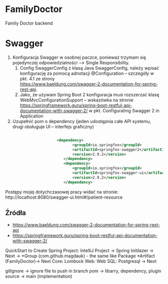 # FamilyDoctor
Family Doctor backend



# Swagger 

1. Konfiguracja Swagger w osobnej paczce, ponieważ trzymam się pojedynczej odpowiedzialności --> Single Responsibility.
    1. Config SwaggerConfig z klasą Java SwaggerConfig, należy wpisać konfigurację za pomocą adnotacji @Configuration – szczegóły w pkt. 4.1 ze strony  
https://www.baeldung.com/swagger-2-documentation-for-spring-rest-api.  
    1. Jako, że używam Spring Boot 2 konfiguracja musi rozszerzać klasę WebMvcConfigurationSupport – wskazówka na stronie https://springframework.guru/spring-boot-restful-api-documentation-with-swagger-2/ w pkt. Configurating Swagger 2 in Application
2. Uzupełnić pom o dependency  (jeden udostępnia całe API systemu, drugi obsługuje UI – interfejs graficzny)   
```xml

                       <dependency>
                              <groupId>io.springfox</groupId>
                              <artifactId>springfox-swagger2</artifactId>
                              <version>2.9.2</version>
                          </dependency>
                          <dependency>
                              <groupId>io.springfox</groupId>
                              <artifactId>springfox-swagger-ui</artifactId>
                              <version>2.9.2</version>
                          </dependency> 
``` 

Postępy mojej dotychczasowej pracy widać na stronie:                                         
http://localhost:8080/swagger-ui.html#/patient-resource
 
## Źródła
* https://www.baeldung.com/swagger-2-documentation-for-spring-rest-api
* https://springframework.guru/spring-boot-restful-api-documentation-with-swagger-2/



QuickStart to Create Spring Project:
IntelliJ
Project -> Spring Initilazer -> Next ->
*Group (com.github.magdauk) - the same like Package
*Artifact (FamilyDoctor)-> Next 
Core: Lombock
Web: Web
SQL: Postgresql
-> Next 

gitIgnore -> ignore file to push in branch
pom -> libarry, dependency, plugin
source -> main (implementation)

